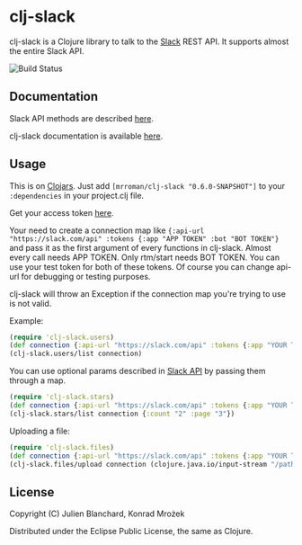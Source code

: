 # clj-slack

clj-slack is a Clojure library to talk to the [Slack](http://slack.com) REST API. It supports almost the entire Slack API.

![Build Status](https://travis-ci.org/julienXX/clj-slack.svg?branch=master)

## Documentation

Slack API methods are described [here](https://api.slack.com/methods).

clj-slack documentation is available [here](http://julienblanchard.com/clj-slack/).

## Usage

This is on [Clojars](https://clojars.org/mrroman/clj-slack). Just add ```[mrroman/clj-slack "0.6.0-SNAPSHOT"]``` to your ```:dependencies``` in your project.clj file.

Get your access token [here](https://api.slack.com/web).

Your need to create a connection map like ```{:api-url "https://slack.com/api" :tokens {:app "APP TOKEN" :bot "BOT TOKEN"}``` and pass it as the first argument of every functions in clj-slack. Almost every call needs APP TOKEN. Only rtm/start needs BOT TOKEN. You can use your test token for both of these tokens. Of course you can change api-url for debugging or testing purposes.

clj-slack will throw an Exception if the connection map you're trying to use is not valid.

Example:
```clojure
(require 'clj-slack.users)
(def connection {:api-url "https://slack.com/api" :tokens {:app "YOUR TOKEN"}})
(clj-slack.users/list connection)
```

You can use optional params described in [Slack API](https://api.slack.com/methods) by passing them through a map.
```clojure
(require 'clj-slack.stars)
(def connection {:api-url "https://slack.com/api" :tokens {:app "YOUR TOKEN"}})
(clj-slack.stars/list connection {:count "2" :page "3"})
```

Uploading a file:
```clojure
(require 'clj-slack.files)
(def connection {:api-url "https://slack.com/api" :tokens {:app "YOUR TOKEN"}})
(clj-slack.files/upload connection (clojure.java.io/input-stream "/path/to/file/file.ext") {:channels "CHANNEL_ID", :title "This is a file.})
```

## License

Copyright (C) Julien Blanchard, Konrad Mrożek

Distributed under the Eclipse Public License, the same as Clojure.
